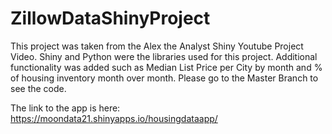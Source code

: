 # ZillowDataShinyProject
This project was taken from the Alex the Analyst Shiny Youtube Project Video. Shiny and Python were the libraries used for this project. Additional functionality was added such as Median List Price per City by month and % of housing inventory month over month. Please go to the Master Branch to see the code.

The link to the app is here: https://moondata21.shinyapps.io/housingdataapp/
